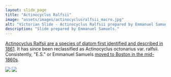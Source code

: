 ```yaml
---
layout: slide_page
title: "Actinocyclus Ralfsii"
image: "assets/images/actinocyclusralfsii_macro.jpg"
alt: "Victorian Slide - Actinocyclus Ralfsii prepared by Emmanuel Samuels"
description: "Slide prepared by Emmanuel Samuels."
---
```


[Actinocyclus Ralfsii are a species of diatom first identified and described in 1861](https://www.algaebase.org/search/species/detail/?species_id=37215). It has since been reclassified as Actinocyclus octonarius var. ralfsii. Consistently, "E.S." or Emmanuel Samuels [moved to Boston in the mid-1860s](http://microscopist.net/SamuelsE.html). 

<img src="{{ site.baseurl }}/assets/images/actinocyclusralfsii_micro-1.jpg">
<img src="{{ site.baseurl }}/assets/images/actinocyclusralfsii_micro-2.jpg">

